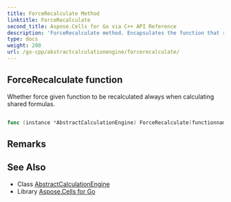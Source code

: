 ```yaml
---
title: ForceRecalculate Method 
linktitle: ForceRecalculate
second_title: Aspose.Cells for Go via C++ API Reference
description: 'ForceRecalculate method. Encapsulates the function that represents forcerecalculate in Go.'
type: docs
weight: 200
url: /go-cpp/abstractcalculationengine/forcerecalculate/
---
```


## ForceRecalculate function

Whether force given function to be recalculated always when calculating shared formulas.

```go

func (instance *AbstractCalculationEngine) ForceRecalculate(functionname string)  (bool,  error) 

```

## Remarks


## See Also

* Class [AbstractCalculationEngine](../)
* Library [Aspose.Cells for Go](../../)
